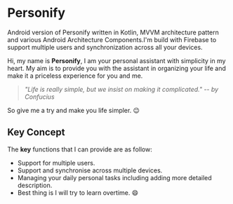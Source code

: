 # Personify
Android version of Personify written in Kotlin, MVVM architecture pattern and various Android Architecture Components.I'm build with Firebase to support multiple users and synchronization across all your devices. 

Hi, my name is **Personify**, I am your personal assistant with simplicity in my heart. My aim is to provide you with the assistant in organizing your life and make it a priceless experience for you and me.

> _"Life is really simple, but we insist on making it complicated."_
>    _-- by Confucius_

So give me a try and make you life simpler. :wink:

## Key Concept
The **key** functions that I can provide are as follow:
* Support for multiple users.
* Support and synchronise across multiple devices.
* Managing your daily personal tasks including adding more detailed description.
* Best thing is I will try to learn overtime. :smile:
